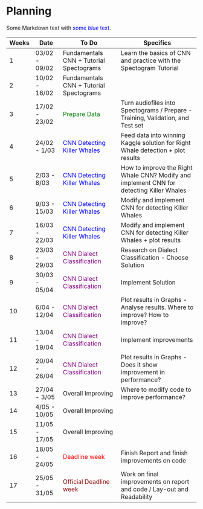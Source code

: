 # Planning

Some Markdown text with <span style="color:blue">some *blue* text</span>.

| Weeks | Date | To Do | Specifics |
|-------|------|-------|-----------|
|  1 | 03/02 - 09/02   |Fundamentals CNN + Tutorial Spectograms  | Learn the basics of CNN and practice with the Spectogram Tutorial  |
| 2   | 10/02 - 16/02   |  Fundamentals CNN + Tutorial Spectograms |  |
| 3   | 17/02 - 23/02  |<span style ="color:green"> Prepare Data</span> | Turn audiofiles into Spectograms / Prepare - Training, Validation, and Test set |
| 4    | 24/02 - 1/03 |<span style ="color:blue">CNN Detecting Killer Whales </span> | Feed data into winning Kaggle solution for Right Whale detection + plot results |
| 5  |2/03 - 8/03 | <span style ="color:blue">CNN Detecting Killer Whales </span> | How to improve the Right Whale CNN? Modify and implement CNN for detecting Killer Whales  |
| 6   | 9/03 - 15/03   |<span style ="color:blue"> CNN Detecting Killer Whales </span> | Modify and implement CNN for detecting Killer Whales |
| 7   | 16/03 - 22/03 | <span style ="color:blue">CNN Detecting Killer Whales</span> |  Modify and implement CNN for detecting Killer Whales + plot results  |
| 8    | 23/03 - 29/03    | <span style ="color:purple">CNN Dialect Classification</span>  | Research on Dialect Classification - Choose Solution  |
| 9   | 30/03 - 05/04  |<span style ="color:purple"> CNN Dialect Classification </span>  | Implement Solution  |
| 10    | 6/04 - 12/04 | <span style ="color:purple">CNN Dialect Classification </span>| Plot results in Graphs - Analyse results. Where to improve? How to improve?  |
| 11   | 13/04 - 19/04  | <span style ="color:purple">CNN Dialect Classification</span> | Implement improvements   |
| 12   | 20/04 - 26/04   | <span style ="color:purple">CNN Dialect Classification</span> | Plot results in Graphs - Does it show improvement in performance?  |
| 13   | 27/04 - 3/05  | Overall Improving   | Where to modify code to improve performance?  |
| 14   | 4/05 - 10/05  | Overall Improving   |   |
| 15  | 11/05 - 17/05  | Overall Improving   |   |
| 16   | 18/05 - 24/05   | <span style ="color:red">Deadline week </span>  | Finish Report and finish improvements on code |
| 17   | 25/05 - 31/05  |<span style ="color:darkred"> Official Deadline week </span> | Work on final improvements on report and code / Lay-out and Readability  |
